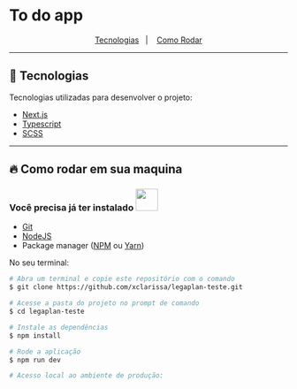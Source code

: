 # To do app

<p align="center"> 
  <a href="#rocket-tecnologias">Tecnologias</a>&nbsp;&nbsp;&nbsp;|&nbsp;&nbsp;&nbsp;
  <a href="#fire-como-rodar-em-sua-maquina">Como Rodar</a>
</p>

---
 
## :rocket: Tecnologias
Tecnologias utilizadas para desenvolver o projeto:

- [Next.js](https://nextjs.org)
- [Typescript](https://www.typescriptlang.org/)
- [SCSS](https://sass-lang.com/)

---

## :fire: Como rodar em sua maquina

### Você precisa já ter instalado <img src="https://4.bp.blogspot.com/-7eg7Qz3UeWM/UTioF3nxNGI/AAAAAAAAPZk/7H509R6acZU/s1600/gif+aviso.gif" width="40px">
- [Git](https://git-scm.com/)
- [NodeJS](https://nodejs.org/en/)
- Package manager ([NPM](https://www.npmjs.com/) ou [Yarn](https://yarnpkg.com/))

No seu terminal:
```bash
# Abra um terminal e copie este repositório com o comando
$ git clone https://github.com/xclarissa/legaplan-teste.git

# Acesse a pasta do projeto no prompt de comando 
$ cd legaplan-teste

# Instale as dependências
$ npm install

# Rode a aplicação
$ npm run dev

# Acesso local ao ambiente de produção: 
